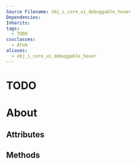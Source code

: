 ```yaml
---
Source Filename: obj_i_core_ui_debuggable_hover
Dependencies: 
Inherits: 
tags:
  - TODO
cssclasses:
  - Atom
aliases:
  - obj_i_core_ui_debuggable_hover
---
```

# TODO

# About

## Attributes

## Methods
